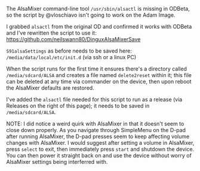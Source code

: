 The AlsaMixer command-line tool `/usr/sbin/alsactl` is missing in ODBeta, so the script by @vloschiavo isn't going to work on the Adam Image.

I grabbed `alsactl` from the original OD and confirmed it works with ODBeta and I've rewritten the script to use it:
https://github.com/neilswann80/DinguxAlsaMixerSave

`S91alsaSettings` as before needs to be saved here:
`/media/data/local/etc/init.d` (via ssh or a linux PC)

When the script runs for the first time it ensures there's a directory called `/media/sdcard/ALSA` and creates a file named `delete2reset` within it; this file can be deleted at any time via commander on the device, then upon reboot the AlsaMixer defaults are restored.

I've added the `alsactl` file needed for this script to run as a release (via Releases on the right of this page); it needs to be saved in `/media/sdcard/ALSA`.

NOTE: I did notice a weird quirk with AlsaMixer in that it doesn't seem to close down properly.  As you navigate through SimpleMenu on the D-pad after running AlsaMixer, the D-pad presses seem to keep affecting volume changes with AlsaMixer.  I would suggest after setting a volume in AlsaMixer, press `select` to exit, then immediately press `start` and shutdown the device.  You can then power it straight back on and use the device without worry of AlsaMixer settings being interferred with.
